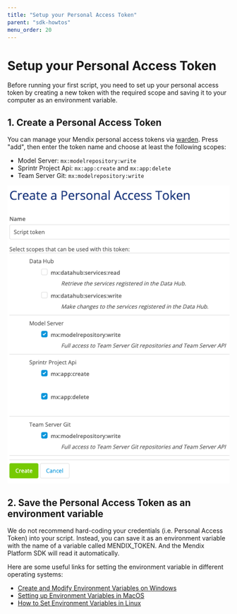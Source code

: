 ```yaml
---
title: "Setup your Personal Access Token"
parent: "sdk-howtos"
menu_order: 20
---
```


# Setup your Personal Access Token
Before running your first script, you need to set up your personal access token by creating a new token with the required scope and saving it to your computer as an environment variable.

## 1. Create a Personal Access Token
You can manage your Mendix personal access tokens via [warden](https://warden.mendix.com/). Press "add", then enter the token name and choose at least the following scopes:
* Model Server: `mx:modelrepository:write`
* Sprintr Project Api: `mx:app:create` and `mx:app:delete`
* Team Server Git: `mx:modelrepository:write`

![](attachments/sdk-intro/personal-access-token.png)

## 2. Save the Personal Access Token as an environment variable
We do not recommend hard-coding your credentials (i.e. Personal Access Token) into your script. Instead, you can save it as an environment variable with the name of a variable called MENDIX_TOKEN. And the Mendix Platform SDK will read it automatically.

Here are some useful links for setting the environment variable in different operating systems:
* [Create and Modify Environment Variables on Windows](https://docs.oracle.com/en/database/oracle/machine-learning/oml4r/1.5.1/oread/creating-and-modifying-environment-variables-on-windows.html#GUID-DD6F9982-60D5-48F6-8270-A27EC53807D0)
* [Setting up Environment Variables in MacOS](https://medium.com/@himanshuagarwal1395/setting-up-environment-variables-in-macos-sierra-f5978369b255)
* [How to Set Environment Variables in Linux](https://www.serverlab.ca/tutorials/linux/administration-linux/how-to-set-environment-variables-in-linux/)

